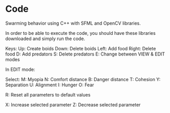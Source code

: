 # Code

Swarming behavior using C++ with SFML and OpenCV libraries.
 
In order to be able to execute the code, you should have these libraries downloaded and simply run the code. 

Keys:
Up: Create boids
Down: Delete boids
Left: Add food
Right: Delete food
D: Add predators 
S: Delete predators
E: Change between VIEW & EDIT modes

In EDIT mode:

Select:
M: Myopia
N: Comfort distance
B: Danger distance
T: Cohesion
Y: Separation
U: Alignment
I: Hunger
O: Fear

R: Reset all parameters to default values

X: Increase selected parameter
Z: Decrease selected parameter
